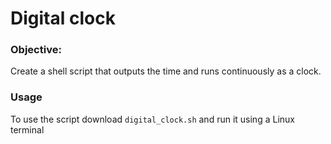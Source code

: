 # Digital clock

### Objective:

Create a shell script that outputs the time and runs continuously as a clock. 

### Usage
To use the script download `digital_clock.sh` and run it using a Linux terminal
